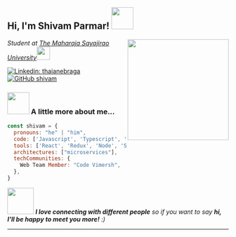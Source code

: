 <h2> Hi, I'm Shivam Parmar! <img src="https://media.giphy.com/media/Tqrk0x0Hpzgdjz9t1z/giphy.gif" width="50"></h2>
<img align='right' src="https://banner2.cleanpng.com/20240321/xf/transparent-glasses-bearded-man-in-glasses-smiles-with-laptop65fd519a2b2606.60963663.webp" width="230">
<p><em>Student at <a href="https://msubaroda.ac.in/">The Maharaja Sayajirao University</a><img src="https://media.giphy.com/media/WUlplcMpOCEmTGBtBW/giphy.gif" width="30"> 
</em></p>


[![Linkedin: thaianebraga](https://img.shields.io/badge/-thaianebraga-blue?style=flat-square&logo=Linkedin&logoColor=white&link=https:https://linkedin.com/in/shivam-parmar007)](https://linkedin.com/in/shivam-parmar007)
[![GitHub shivam](https://img.shields.io/github/followers/ShivamP0077?label=follow&style=social)](https://github.com/shivamP0077)


### <img src="https://media.giphy.com/media/VgCDAzcKvsR6OM0uWg/giphy.gif" width="50"> A little more about me...  

```javascript
const shivam = {
  pronouns: "he" | "him",
  code: ['Javascript', 'Typescript', 'HTML', 'CSS', 'C++', 'Python', 'Java'],
  tools: ['React', 'Redux', 'Node', 'Storybook', 'Styled-Components', 'Jest', 'Docker'],
  architectures: ["microservices"],
  techCommunities: {
    Web Team Member: "Code Vimersh",
  },
}
```

<img src="https://media.giphy.com/media/LnQjpWaON8nhr21vNW/giphy.gif" width="60"> <em><b>I love connecting with different people</b> so if you want to say <b>hi, I'll be happy to meet you more!</b> :)</em>

---
